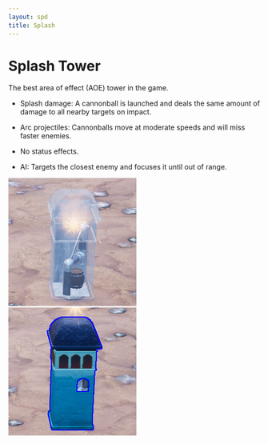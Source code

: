```yaml
---
layout: spd
title: Splash
---
```


# Splash Tower

The best area of effect (AOE) tower in the game.

* Splash damage: A cannonball is launched and deals the same amount of damage to all nearby targets on impact.

* Arc projectiles: Cannonballs move at moderate speeds and will miss faster enemies.

* No status effects.

* AI: Targets the closest enemy and focuses it until out of range.

<img src="/assets/images/spd/tower-splash-unbuilt.jpg" width="256" height="256">
<img src="/assets/images/spd/tower-splash.jpg" width="256" height="256">
